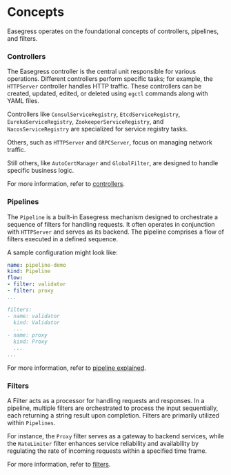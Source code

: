 # Concepts

Easegress operates on the foundational concepts of controllers, pipelines, and filters.

### Controllers

The Easegress controller is the central unit responsible for various operations. Different controllers perform specific tasks; for example, the `HTTPServer` controller handles HTTP traffic. These controllers can be created, updated, edited, or deleted using `egctl` commands along with YAML files.

Controllers like `ConsulServiceRegistry`, `EtcdServiceRegistry`, `EurekaServiceRegistry`, `ZookeeperServiceRegistry`, and `NacosServiceRegistry` are specialized for service registry tasks.

Others, such as `HTTPServer` and `GRPCServer`, focus on managing network traffic.

Still others, like `AutoCertManager` and `GlobalFilter`, are designed to handle specific business logic.

For more information, refer to [controllers](../07.Reference/7.01.Controllers.md).

### Pipelines

The `Pipeline` is a built-in Easegress mechanism designed to orchestrate a sequence of filters for handling requests. It often operates in conjunction with `HTTPServer` and serves as its backend. The pipeline comprises a flow of filters executed in a defined sequence.

A sample configuration might look like:

```yaml
name: pipeline-demo
kind: Pipeline
flow:
- filter: validator
- filter: proxy
...

filters:
- name: validator
  kind: Validator
  ...
- name: proxy
  kind: Proxy
  ...
...
```

For more information, refer to [pipeline explained](../02.Tutorials/2.3.Pipeline-Explained.md).


### Filters

A Filter acts as a processor for handling requests and responses. In a pipeline, multiple filters are orchestrated to process the input sequentially, each returning a string result upon completion. Filters are primarily utilized within `Pipelines`.



For instance, the `Proxy` filter serves as a gateway to backend services, while the `RateLimiter` filter enhances service reliability and availability by regulating the rate of incoming requests within a specified time frame.

For more information, refer to [filters](../07.Reference/7.02.Filters.md).
